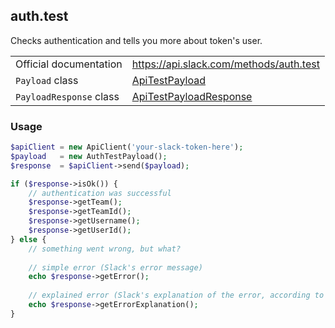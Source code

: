 ## auth.test

Checks authentication and tells you more about token's user.

| | |
|-------------------------|---------------------------------------------------------------------------------------------------------------|
| Official documentation  | https://api.slack.com/methods/auth.test                                                                       |
| `Payload` class         | [ApiTestPayload](https://github.com/cleentfaar/slack/blob/master/Payload/AuthTestPayload.php)                 |
| `PayloadResponse` class | [ApiTestPayloadResponse](https://github.com/cleentfaar/slack/blob/master/Payload/AuthTestPayloadResponse.php) |


### Usage

```php
$apiClient = new ApiClient('your-slack-token-here');
$payload   = new AuthTestPayload();
$response  = $apiClient->send($payload);

if ($response->isOk()) {
    // authentication was successful
    $response->getTeam();
    $response->getTeamId();
    $response->getUsername();
    $response->getUserId();
} else {
    // something went wrong, but what?
    
    // simple error (Slack's error message)
    echo $response->getError();
    
    // explained error (Slack's explanation of the error, according to the documentation)
    echo $response->getErrorExplanation();
}
```

